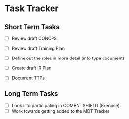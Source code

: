 # Task Tracker

## Short Term Tasks
- [ ] Review draft CONOPS
- [ ] Review draft Training Plan
- [ ] Define out the roles in more detail (info type document)
- [ ] Create draft IR Plan
- [ ] Document TTPs



## Long Term Tasks
- [ ] Look into participating in COMBAT SHIELD (Exercise)
- [ ] Work towards getting added to the MDT Tracker
